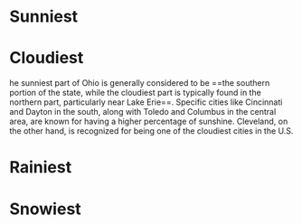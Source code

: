 # Sunniest
# Cloudiest
he sunniest part of Ohio is generally considered to be ==the southern portion of the state, while the cloudiest part is typically found in the northern part, particularly near Lake Erie==. Specific cities like Cincinnati and Dayton in the south, along with Toledo and Columbus in the central area, are known for having a higher percentage of sunshine. Cleveland, on the other hand, is recognized for being one of the cloudiest cities in the U.S.
# Rainiest

# Snowiest
